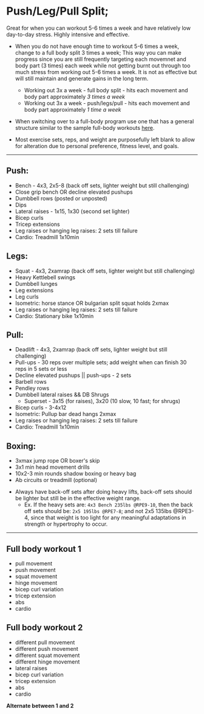 # Push/Leg/Pull Split; 
Great for when you can workout 5-6 times a week and have relatively low day-to-day stress. Highly intensive and effective.

- When you do not have enough time to workout 5-6 times a week, change to a full body split 3 times a week; 
	This way you can make progress since you are still frequently targeting each movemnet and body part (3 times) each week while 
    not getting burnt out through too much stress from working out 5-6 times a week. It is not as effective but will still maintain and
	generate gains in the long term.
	
	- Working out 3x a week - full body split - hits each movement and body part approximately *3 times a week*
	- Working out 3x a week - push/legs/pull - hits each movement and body part approximately *1 time a week*

 - When switching over to a full-body program use one that has a general structure similar to the sample full-body workouts [here](https://github.com/MuhammedAbu/Workout-Sample-Routine/blob/main/README.md#full-body-workout-1).

 - Most exercise sets, reps, and weight are purposefully left blank to allow for alteration due to personal preference, fitness level, and goals.

---
## Push:
- Bench  - 4x3, 2x5-8 (back off sets, lighter weight but still challenging)
- Close grip bench OR decline elevated pushups
- Dumbbell rows (posted or unposted)
- Dips 
- Lateral raises - 1x15, 1x30 (second set lighter)
- Bicep curls
- Tricep extensions
- Leg raises or hanging leg raises: 2 sets till failure
- Cardio: Treadmill 1x10min

## Legs:
- Squat - 4x3, 2xamrap (back off sets, lighter weight but still challenging)
- Heavy Kettlebell swings
- Dumbbell lunges
- Leg extensions
- Leg curls
- Isometric: horse stance OR bulgarian split squat holds 2xmax
- Leg raises or hanging leg raises: 2 sets till failure
- Cardio: Stationary bike 1x10min

## Pull:
- Deadlift - 4x3, 2xamrap (back off sets, lighter weight but still challenging)
- Pull-ups - 30 reps over multiple sets; add weight when can finish 30 reps in 5 sets or less 
- Decline elevated pushups || push-ups - 2 sets 
- Barbell rows        
- Pendley rows   
- Dumbbell lateral raises && DB Shrugs
	* Superset - 3x15 (for raises), 3x20 (10 slow, 10 fast; for shrugs) 		
- Bicep curls      - 3-4x12
- Isometric: Pullup bar dead hangs 2xmax
- Leg raises or hanging leg raises: 2 sets till failure
- Cardio: Treadmill 1x10min

## Boxing:
- 3xmax jump rope OR boxer's skip
- 3x1 min head movement drills
- 10x2-3 min rounds shadow boxing or heavy bag
- Ab circuits or treadmill (optional)

* Always have back-off sets after doing heavy lifts, back-off sets should be lighter but still be in the effective weight range.
	- Ex. If the heavy sets are: `4x3 Bench 235lbs @RPE9-10`, then the back off sets should be: `2x5 195lbs @RPE7-8`; and not 2x5 135lbs @RPE3-4, since that weight is too light for any meaningful adaptations in strength or hypertrophy to occur. 
	
---
## Full body workout 1 
- pull movement 
- push movement 
- squat movement 
- hinge movement  
- bicep curl variation
- tricep extension
- abs
- cardio

## Full body workout 2
- different pull movement 
- different push movement 
- different squat movement 
- different hinge movement 
- lateral raises 
- bicep curl variation
- tricep extension
- abs
- cardio

**Alternate between 1 and 2**
